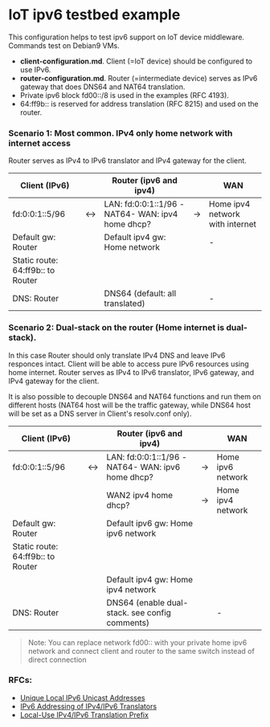 # IoT ipv6 testbed example
This configuration helps to test ipv6 support on IoT device middleware.
Commands test on Debian9 VMs.

- **client-configuration.md**. Client (=IoT device) should be configured to use IPv6.
- **router-configuration.md**. Router (=intermediate device) serves as IPv6 gateway that does DNS64 and NAT64 translation.
- Private ipv6 block fd00::/8 is used in the examples (RFC 4193).
- 64:ff9b:: is reserved for address translation (RFC 8215) and used on the router.

### Scenario 1: Most common. IPv4 only home network with internet access
Router serves as IPv4 to IPv6 translator and IPv4 gateway for the client.

| Client (IPv6) |  | Router (ipv6 and ipv4) | | WAN |
| ------------ | -- | -----| ---| --- | 
| fd:0:0:1::5/96 | <-> | LAN: fd:0:0:1::1/96 -NAT64- WAN: ipv4 home dhcp? | -> | Home ipv4 network with internet |
| Default gw: Router |   | Default ipv4 gw: Home network |  |  - | 
| Static route: 64:ff9b:: to Router  |   |  |  |   | 
| DNS: Router |   | DNS64 (default: all translated) |  |  - | 

### Scenario 2: Dual-stack on the router (Home internet is dual-stack). 
In this case Router should only translate IPv4 DNS and leave IPv6 responces intact. Client will be able to access pure IPv6 resources using home internet.
Router serves as IPv4 to IPv6 translator, IPv6 gateway, and IPv4 gateway for the client. 

It is also possible to decouple DNS64 and NAT64 functions and run them on different hosts (NAT64 host will be the traffic gateway, while DNS64 host will be set as a DNS server in Client's resolv.conf only).


| Client (IPv6) |  | Router (ipv6 and ipv4) | | WAN |
| ------------ | -- | ----- | ---| --- | 
| fd:0:0:1::5/96 | <-> | LAN: fd:0:0:1::1/96 -NAT64- WAN: ipv6 home dhcp? | -> | Home ipv6 network|
|   |   | WAN2 ipv4 home dhcp? | ->  |  Home ipv4 network | 
| Default gw: Router |   | Default ipv6 gw: Home ipv6 network |  |   | 
| Static route: 64:ff9b:: to Router  |   |  |  |   | 
|   |   | Default ipv4 gw: Home ipv4 network |   |   | 
| DNS: Router |   | DNS64 (enable dual-stack. see config comments) |  |  - | 

> Note: You can replace network fd00:: with your private home ipv6 network and connect client and router to the same switch instead of direct connection

### RFCs:
- [Unique Local IPv6 Unicast Addresses](https://datatracker.ietf.org/doc/html/rfc4193)
- [IPv6 Addressing of IPv4/IPv6 Translators](https://datatracker.ietf.org/doc/html/rfc6052)
- [Local-Use IPv4/IPv6 Translation Prefix](https://datatracker.ietf.org/doc/html/rfc8215)
